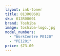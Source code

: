 ```yaml
---
layout: ink-toner
title: 013R00601
sku: 013R00601
brand: Toshiba
image: toshiba-logo.jpg
model_numbers:
  - "WorkCentre PE120"
  - "PE120i"
price: $73.00
---
```

